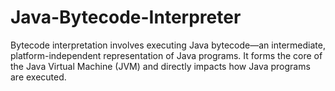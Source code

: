 # Java-Bytecode-Interpreter
Bytecode interpretation involves executing Java bytecode—an intermediate, platform-independent representation of Java programs. It forms the core of the Java Virtual Machine (JVM) and directly impacts how Java programs are executed.
